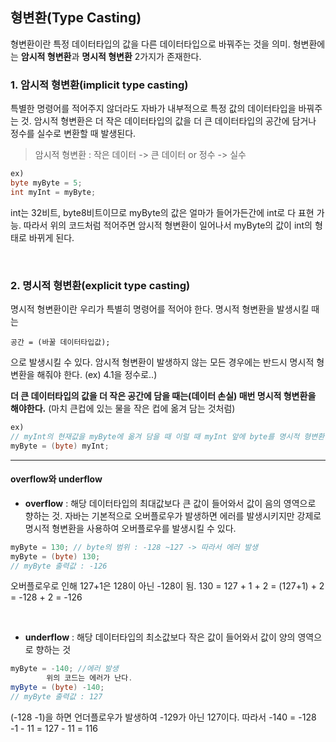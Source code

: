 ## 형변환(Type Casting)

형변환이란 특정 데이터타입의 값을 다른 데이터타입으로 바꿔주는 것을 의미.
형변환에는 **암시적 형변환**과 **명시적 형변환** 2가지가 존재한다.

### 1. 암시적 형변환(implicit type casting)

특별한 명령어를 적어주지 않더라도 자바가 내부적으로 특정 값의 데이터타입을 바꿔주는 것.
암시적 형변환은 더 작은 데이터타입의 값을 더 큰 데이터타입의 공간에 담거나
정수를 실수로 변환할 때 발생된다.

> 암시적 형변환 : 작은 데이터 -> 큰 데이터 or 정수 -> 실수

```java
ex)
byte myByte = 5;
int myInt = myByte;
```

int는 32비트, byte8비트이므로 myByte의 값은 얼마가 들어가든간에 int로 다 표현 가능. 따라서 위의 코드처럼 적어주면 암시적 형변환이 일어나서 myByte의 값이 int의 형태로 바뀌게 된다.

<br>

### 2. 명시적 형변환(explicit type casting)

명시적 형변환이란 우리가 특별히 명령어를 적어야 한다.
명시적 형변환을 발생시킬 때는

```
공간 = (바꿀 데이터타입값);
```

으로 발생시킬 수 있다.
암시적 형변환이 발생하지 않는 모든 경우에는 반드시 명시적 형변환을 해줘야 한다. (ex) 4.1을 정수로..)

**더 큰 데이터타입의 값을 더 작은 공간에 담을 때는(데이터 손실) 매번 명시적 형변환을 해야한다.** (마치 큰컵에 있는 물을 작은 컵에 옮겨 담는 것처럼)

```java
ex)
// myInt의 현재값을 myByte에 옮겨 담을 때 이럴 때 myInt 앞에 byte를 명시적 형변환을 해줘야 함
myByte = (byte) myInt;
```

---

#### overflow와 underflow

- **overflow** : 해당 데이터타입의 최대값보다 큰 값이 들어와서 값이 음의 영역으로 향하는 것. 자바는 기본적으로 오버플로우가 발생하면 에러를 발생시키지만 강제로 명시적 형변환을 사용하여 오버플로우를 발생시킬 수 있다.

```java
myByte = 130; // byte의 범위 : -128 ~127 -> 따라서 에러 발생
myByte = (byte) 130;
// myByte 출력값 : -126
```

오버플로우로 인해 127+1은 128이 아닌 -128이 됨. 130 = 127 + 1 + 2 = (127+1) + 2 = -128 + 2 = -126

<br>
        
- **underflow** : 해당 데이터타입의 최소값보다 작은 값이 들어와서 값이 양의 영역으로 향하는 것

```java
myByte = -140; //에러 발생
        위의 코드는 에러가 난다.
myByte = (byte) -140;
// myByte 출력값 : 127
```

(-128 -1)을 하면 언더플로우가 발생하여 -129가 아닌 127이다. 따라서 -140 = -128 -1 - 11 = 127 - 11 = 116

<br>
